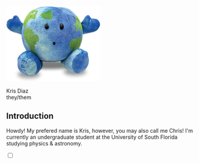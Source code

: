<head><link rel="stylesheet" href="https://latex.vercel.app/style.css"></head>
  
<img src="https://github.com/chrisd149/chrisd149.github.io/blob/main/images/yo.jpg?raw=true" width="250" height="200" title="literally me btw">

<p class="author">Kris Diaz <br> they/them</p>

<div class="abstract">
  <h2>Introduction</h2>
  <p>Howdy! My prefered name is Kris, however, you may also call me Chris! I'm currently an undergraduate student at the University of South Florida studying physics & astronomy. 
</p>
</div>

<label for="sn-1" class="sidenote-toggle sidenote-number"></label>
<input type="checkbox" id="sn-1" class="sidenote-toggle" />
<span class="sidenote"><!-- sidenote content --></span>
